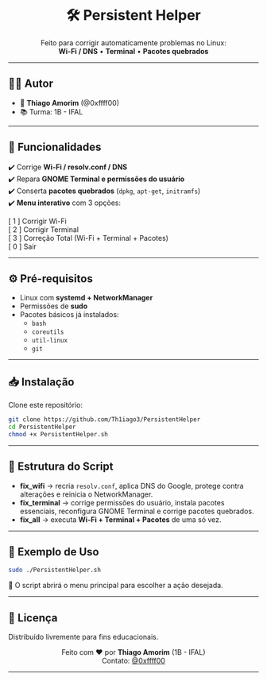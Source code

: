 
<h1 align="center">🛠️ Persistent Helper</h1>
<p align="center">
Feito para corrigir automaticamente problemas no Linux: <br>
<strong>Wi-Fi / DNS</strong> • <strong>Terminal</strong> • <strong>Pacotes quebrados</strong>
</p>

---

## 👨‍💻 Autor
- 👤 **Thiago Amorim** (@0xffff00)  
- 📚 Turma: 1B - IFAL
  
---

## 🚀 Funcionalidades
✔️ Corrige **Wi-Fi / resolv.conf / DNS**  
✔️ Repara **GNOME Terminal e permissões do usuário**  
✔️ Conserta **pacotes quebrados** (`dpkg`, `apt-get`, `initramfs`)  
✔️ **Menu interativo** com 3 opções:  

[ 1 ] Corrigir Wi-Fi\
[ 2 ] Corrigir Terminal\
[ 3 ] Correção Total (Wi-Fi + Terminal + Pacotes)\
[ 0 ] Sair

---

## ⚙️ Pré-requisitos
- Linux com **systemd + NetworkManager**  
- Permissões de **sudo**  
- Pacotes básicos já instalados:  
  - `bash`  
  - `coreutils`  
  - `util-linux`  
  - `git`  

---

## 📥 Instalação
Clone este repositório:
```bash
git clone https://github.com/Th1iago3/PersistentHelper
cd PersistentHelper
chmod +x PersistentHelper.sh
````

---

## 🧩 Estrutura do Script

* **fix\_wifi** → recria `resolv.conf`, aplica DNS do Google, protege contra alterações e reinicia o NetworkManager.
* **fix\_terminal** → corrige permissões do usuário, instala pacotes essenciais, reconfigura GNOME Terminal e corrige pacotes quebrados.
* **fix\_all** → executa **Wi-Fi + Terminal + Pacotes** de uma só vez.

---

## 🎯 Exemplo de Uso

```bash
sudo ./PersistentHelper.sh
```

🔹 O script abrirá o menu principal para escolher a ação desejada.

---

## 📌 Licença

Distribuído livremente para fins educacionais.

<p align="center">
Feito com ❤️ por <b>Thiago Amorim</b> (1B - IFAL) <br>
Contato: <a href="https://instagram.com/0xffff00">@0xffff00</a>
</p>

---
